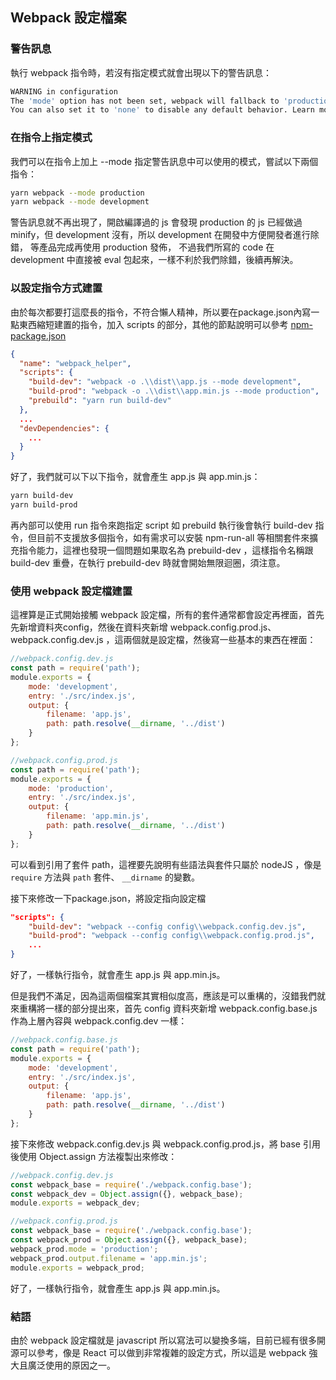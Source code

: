## Webpack 設定檔案

### 警告訊息
執行 webpack 指令時，若沒有指定模式就會出現以下的警告訊息：
```bash
WARNING in configuration
The 'mode' option has not been set, webpack will fallback to 'production' for this value. Set 'mode' option to 'development' or 'production' to enable defaults for each environment.
You can also set it to 'none' to disable any default behavior. Learn more: https://webpack.js.org/concepts/mode/
```

### 在指令上指定模式
我們可以在指令上加上 --mode 指定警告訊息中可以使用的模式，嘗試以下兩個指令：
``` bash
yarn webpack --mode production
yarn webpack --mode development
```
警告訊息就不再出現了，開啟編譯過的 js 會發現 production 的 js 已經做過 minify，但 development 沒有，所以 development 在開發中方便開發者進行除錯， 等產品完成再使用 production 發佈， 不過我們所寫的 code 在 development 中直接被 eval 包起來，一樣不利於我們除錯，後續再解決。

### 以設定指令方式建置
由於每次都要打這麼長的指令，不符合懶人精神，所以要在package.json內寫一點東西縮短建置的指令，加入 scripts 的部分，其他的節點說明可以參考 [npm-package.json](https://docs.npmjs.com/files/package.json)
```json
{
  "name": "webpack_helper",
  "scripts": {
    "build-dev": "webpack -o .\\dist\\app.js --mode development",
    "build-prod": "webpack -o .\\dist\\app.min.js --mode production",
    "prebuild": "yarn run build-dev"
  },
  ...
  "devDependencies": {
    ...
  }
}
```
好了，我們就可以下以下指令，就會產生 app.js 與 app.min.js：
```bash
yarn build-dev
yarn build-prod
```
再內部可以使用 run 指令來跑指定 script 如 prebuild 執行後會執行 build-dev 指令，但目前不支援放多個指令，如有需求可以安裝 npm-run-all 等相關套件來擴充指令能力，這裡也發現一個問題如果取名為 prebuild-dev ，這樣指令名稱跟 build-dev 重疊，在執行 prebuild-dev 時就會開始無限迴圈，須注意。

### 使用 webpack 設定檔建置
這裡算是正式開始接觸 webpack 設定檔，所有的套件通常都會設定再裡面，首先先新增資料夾config，然後在資料夾新增 webpack.config.prod.js、webpack.config.dev.js ，這兩個就是設定檔，然後寫一些基本的東西在裡面：
```js
//webpack.config.dev.js
const path = require('path');
module.exports = {
    mode: 'development',
    entry: './src/index.js',
    output: {
        filename: 'app.js',
        path: path.resolve(__dirname, '../dist')
    }
};

//webpack.config.prod.js
const path = require('path');
module.exports = {
    mode: 'production',
    entry: './src/index.js',
    output: {
        filename: 'app.min.js',
        path: path.resolve(__dirname, '../dist')
    }
};
```
可以看到引用了套件 path，這裡要先說明有些語法與套件只屬於 nodeJS ，像是 `require` 方法與 `path` 套件、 `__dirname` 的變數。

接下來修改一下package.json，將設定指向設定檔
```json
"scripts": {
    "build-dev": "webpack --config config\\webpack.config.dev.js",
    "build-prod": "webpack --config config\\webpack.config.prod.js",
    ...
}
```
好了，一樣執行指令，就會產生 app.js 與 app.min.js。

但是我們不滿足，因為這兩個檔案其實相似度高，應該是可以重構的，沒錯我們就來重構將一樣的部分提出來，首先 config 資料夾新增 webpack.config.base.js 作為上層內容與 webpack.config.dev 一樣：
```js
//webpack.config.base.js
const path = require('path');
module.exports = {
    mode: 'development',
    entry: './src/index.js',
    output: {
        filename: 'app.js',
        path: path.resolve(__dirname, '../dist')
    }
};
```
接下來修改 webpack.config.dev.js 與 webpack.config.prod.js，將 base 引用後使用 Object.assign 方法複製出來修改：

```js
//webpack.config.dev.js
const webpack_base = require('./webpack.config.base');
const webpack_dev = Object.assign({}, webpack_base);
module.exports = webpack_dev;

//webpack.config.prod.js
const webpack_base = require('./webpack.config.base');
const webpack_prod = Object.assign({}, webpack_base);
webpack_prod.mode = 'production';
webpack_prod.output.filename = 'app.min.js';
module.exports = webpack_prod;
```
好了，一樣執行指令，就會產生 app.js 與 app.min.js。

### 結語
由於 webpack 設定檔就是 javascript 所以寫法可以變換多端，目前已經有很多開源可以參考，像是 React 可以做到非常複雜的設定方式，所以這是 webpack 強大且廣泛使用的原因之一。